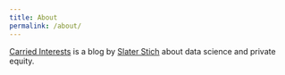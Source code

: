 ```yaml
---
title: About
permalink: /about/
---
```


<p class="lead"><a href="/">Carried Interests</a> is a blog by <a href="http://slaterstich.com">Slater Stich</a> about data science and private equity.</p>

